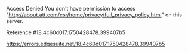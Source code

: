 Access Denied
You don't have permission to access "http://about.att.com/csr/home/privacy/full_privacy_policy.html" on this server.

Reference #18.4c60d017.1750428478.399407b5

https://errors.edgesuite.net/18.4c60d017.1750428478.399407b5
